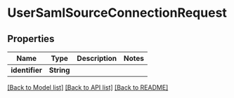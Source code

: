 # UserSamlSourceConnectionRequest

## Properties

Name | Type | Description | Notes
------------ | ------------- | ------------- | -------------
**identifier** | **String** |  | 

[[Back to Model list]](../README.md#documentation-for-models) [[Back to API list]](../README.md#documentation-for-api-endpoints) [[Back to README]](../README.md)


